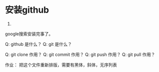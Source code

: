 # 安装github

1.

google搜索安装完事了。

Q: github 是什么？
Q: git 是什么？

Q: git clone 作用？
Q: git commit 作用？
Q: git push 作用？
Q: git pull 作用？

作业：
把这个文件重新排版，需要有黑体，斜体，无序列表
